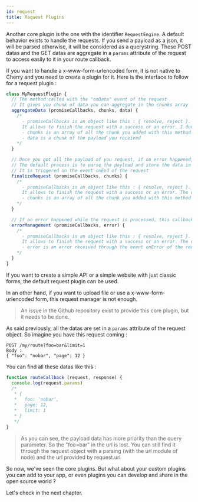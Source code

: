 ```yaml
---
id: request
title: Request Plugins
---
```


Another core plugin is the one with the identifier `RequestEngine`.
A default behavior exists to handle the requests. If you send a payload as a json, it will be parsed otherwise, it will be considered as a querystring. These POST datas and the GET datas are aggregate in a `params` attribute of the request to access easily to it in your route callback.

If you want to handle a x-www-form-urlencoded form, it is not native to Cherry and you need to create a plugin for it. Here is the interface to follow for a request plugin :

```javascript
class MyRequestPlugin {
  // The method called with the "onData" event of the request
  // It gives you chunk of data you can aggregate in the chunks array
  aggregateData (promiseCallbacks, chunks, data) {
    /*
      - promiseCallbacks is an object like this : { resolve, reject }.
      It allows to finish the request with a success or an error. I don't see a reason to use it, but you can
      - chunks is an array of all the chunk you added with this method
      - data is a chunk of the payload you received
    */
  }

  // Once you got all the payload of you request, if no error happened, you can process the entire data
  // The default process is to parse the payload and store the data in the request with the attributes "params" as an object
  // It is triggered on the event onEnd of the request
  finalizeRequest (promiseCallbacks, chunks) {
    /*
      - promiseCallbacks is an object like this : { resolve, reject }.
      It allows to finish the request with a success or an error. The default method resolve "this" which is the request object itself
      - chunks is an array of all the chunk you added with this method
    */
  }

  // If an error happened while the request is processed, this callback is triggered
  errorManagement (promiseCallbacks, error) {
    /*
      - promiseCallbacks is an object like this : { resolve, reject }.
      It allows to finish the request with a success or an error. The default method resolve "this" which is the request object itself
      - error is an error received through the event onError of the request (request abort for example)
    */
  }
}
```

If you want to create a simple API or a simple website with just classic forms, the default request plugin can be used.

In an other hand, if you want to upload file or use a x-www-form-urlencoded form, this request manager is not enough.

> An issue in the Github repository exist to provide this core plugin, but it needs to be done.

As said previously, all the datas are set in a `params` attribute of the request object. So imagine you have this request coming :

```
POST /my/route?foo=bar&limit=1
Body :
{ "foo": "nobar", "page": 12 }
```

You can find all these datas like this :

```javascript
function routeCallback (request, response) {
  console.log(request.params)
  /*
   * {
   *   foo: 'nobar',
   *   page: 12,
   *   limit: 1
   * }
   */
}
```

> As you can see, the payload data has more priority than the query parameter. So the "foo=bar" in the url is lost. You can still find it through the request object with a parsing (with the url module of node) and the url provided by request.url

So now, we've seen the core plugins. But what about your custom plugins you can add to your app, or even plugins you can develop and share in the open source world ?

Let's check in the next chapter.
